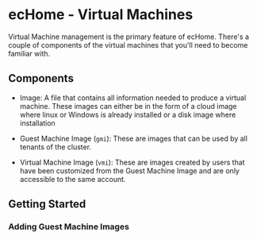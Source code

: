 # ecHome - Virtual Machines

Virtual Machine management is the primary feature of ecHome. There's a couple of components of the virtual machines that you'll need to become familiar with.

## Components

* Image: A file that contains all information needed to produce a virtual machine. These images can either be in the form of a cloud image where linux or Windows is already installed or a disk image where installation 

* Guest Machine Image (`gmi`): These are images that can be used by all tenants of the cluster.

* Virtual Machine Image (`vmi`): These are images created by users that have been customized from the Guest Machine Image and are only accessible to the same account.

## Getting Started

### Adding Guest Machine Images



